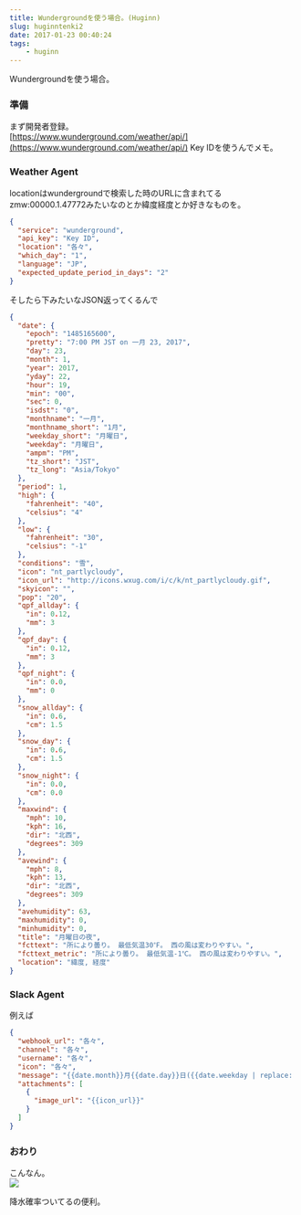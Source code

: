 ```yaml
---
title: Wundergroundを使う場合。(Huginn)
slug: huginntenki2
date: 2017-01-23 00:40:24
tags:
    - huginn
---
```

Wundergroundを使う場合。  
<!--more-->

### 準備
まず開発者登録。  
[https://www.wunderground.com/weather/api/](https://www.wunderground.com/weather/api/)
Key IDを使うんでメモ。  

### Weather Agent
locationはwundergroundで検索した時のURLに含まれてるzmw:00000.1.47772みたいなのとか緯度経度とか好きなものを。
```json
{
  "service": "wunderground",
  "api_key": "Key ID",
  "location": "各々",
  "which_day": "1",
  "language": "JP",
  "expected_update_period_in_days": "2"
}
```
そしたら下みたいなJSON返ってくるんで
```json
{
  "date": {
    "epoch": "1485165600",
    "pretty": "7:00 PM JST on 一月 23, 2017",
    "day": 23,
    "month": 1,
    "year": 2017,
    "yday": 22,
    "hour": 19,
    "min": "00",
    "sec": 0,
    "isdst": "0",
    "monthname": "一月",
    "monthname_short": "1月",
    "weekday_short": "月曜日",
    "weekday": "月曜日",
    "ampm": "PM",
    "tz_short": "JST",
    "tz_long": "Asia/Tokyo"
  },
  "period": 1,
  "high": {
    "fahrenheit": "40",
    "celsius": "4"
  },
  "low": {
    "fahrenheit": "30",
    "celsius": "-1"
  },
  "conditions": "雪",
  "icon": "nt_partlycloudy",
  "icon_url": "http://icons.wxug.com/i/c/k/nt_partlycloudy.gif",
  "skyicon": "",
  "pop": "20",
  "qpf_allday": {
    "in": 0.12,
    "mm": 3
  },
  "qpf_day": {
    "in": 0.12,
    "mm": 3
  },
  "qpf_night": {
    "in": 0.0,
    "mm": 0
  },
  "snow_allday": {
    "in": 0.6,
    "cm": 1.5
  },
  "snow_day": {
    "in": 0.6,
    "cm": 1.5
  },
  "snow_night": {
    "in": 0.0,
    "cm": 0.0
  },
  "maxwind": {
    "mph": 10,
    "kph": 16,
    "dir": "北西",
    "degrees": 309
  },
  "avewind": {
    "mph": 8,
    "kph": 13,
    "dir": "北西",
    "degrees": 309
  },
  "avehumidity": 63,
  "maxhumidity": 0,
  "minhumidity": 0,
  "title": "月曜日の夜",
  "fcttext": "所により曇り。 最低気温30℉。 西の風は変わりやすい。",
  "fcttext_metric": "所により曇り。 最低気温-1℃。 西の風は変わりやすい。",
  "location": "緯度, 経度"
}
```

### Slack Agent
例えば
```json
{
  "webhook_url": "各々",
  "channel": "各々",
  "username": "各々",
  "icon": "各々",
  "message": "{{date.month}}月{{date.day}}日({{date.weekday | replace: '曜日', ''}})の天気は{{conditions}}\n最高気温/最低気温 : {{high.celsius}}℃/{{low.celsius}}℃\n降水確率 : {{pop}}%",
  "attachments": [
    {
      "image_url": "{{icon_url}}"
    }
  ]
}
```

### おわり
こんなん。  
![](/img/17012302.png)

降水確率ついてるの便利。  
